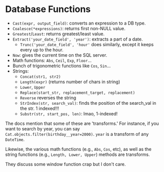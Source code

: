 # Database Functions

* `Cast(expr, output_field)`: converts an expression to a DB type.
* `Coalesce(*expressions)`: returns first non-NULL value.
* `Greatest`/`Least`: returns greatest/least value.
* `Extract('your_date_field', 'year')`: extracts a part of a date.
  * `Trunc('your_date_field', 'hour'` does similarly, except it keeps
    every up to the hour.
* `Now`: gives the current time on the SQL server.
* Math functions: `Abs`, `Ceil`, `Exp`, `Floor`...
* Bunch of trigonometric functions like `Cos`, `Sin`...
* Strings:
  * `Concat(str1, str2)`
  * `Length(expr)` (returns number of chars in string)
  * `Lower`, `Upper`
  * `Replace(start_str, replacement_target, replacement)`
  * `Reverse` reverses the string
  * `StrIndex(str, search_val)`: finds the position of the search_val in
    the str. 1 indexed!!!
  * `Substr(str, start_pos, len)`: lmao, 1-indexed!

The docs mention that some of these are 'transforms.' For instance, if
you want to search by year, you can say
`Cat.objects.filter(birthday__year=2000)`. `year` is a transform of any
`DateTime`.

Likewise, the various math functions (e.g., `Abs`, `Cos`, etc), as well
as the string functions (e.g., `Length, Lower, Upper`) methods are
transforms.

They discuss some window function crap but I don't care.
